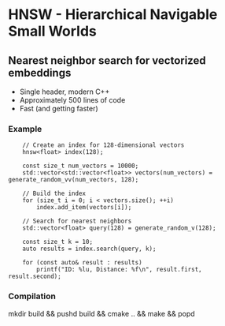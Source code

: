 # HNSW - Hierarchical Navigable Small Worlds
## Nearest neighbor search for vectorized embeddings

+ Single header, modern C++
+ Approximately 500 lines of code
+ Fast (and getting faster)

### Example

```
    // Create an index for 128-dimensional vectors
    hnsw<float> index(128);
        
    const size_t num_vectors = 10000;
    std::vector<std::vector<float>> vectors(num_vectors) = generate_random_vv(num_vectors, 128);
    
    // Build the index    
    for (size_t i = 0; i < vectors.size(); ++i)
        index.add_item(vectors[i]);
    
    // Search for nearest neighbors
    std::vector<float> query(128) = generate_random_v(128);
    
    const size_t k = 10;
    auto results = index.search(query, k);
    
    for (const auto& result : results)
        printf("ID: %lu, Distance: %f\n", result.first, result.second);
```

### Compilation
mkdir build && pushd build && cmake .. && make && popd

